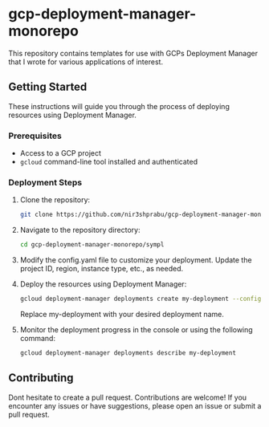 # gcp-deployment-manager-monorepo

This repository contains templates for use with GCPs Deployment Manager that I wrote for various applications of interest.

## Getting Started

These instructions will guide you through the process of deploying resources using Deployment Manager.

### Prerequisites

- Access to a GCP project
- `gcloud` command-line tool installed and authenticated

### Deployment Steps

1. Clone the repository:

   ```bash
   git clone https://github.com/nir3shprabu/gcp-deployment-manager-monorepo.git
   ```


2. Navigate to the repository directory:

   ```bash
   cd gcp-deployment-manager-monorepo/sympl
   ```

3. Modify the config.yaml file to customize your deployment. Update the project ID, region, instance type, etc., as needed.

4. Deploy the resources using Deployment Manager:

   ```bash
   gcloud deployment-manager deployments create my-deployment --config=sympl.yaml
   ```
   Replace my-deployment with your desired deployment name.

5. Monitor the deployment progress in the console or using the following command:

   ```bash
   gcloud deployment-manager deployments describe my-deployment
   ```

## Contributing

Dont hesitate to create a pull request. Contributions are welcome! If you encounter any issues or have suggestions, please open an issue or submit a pull request.